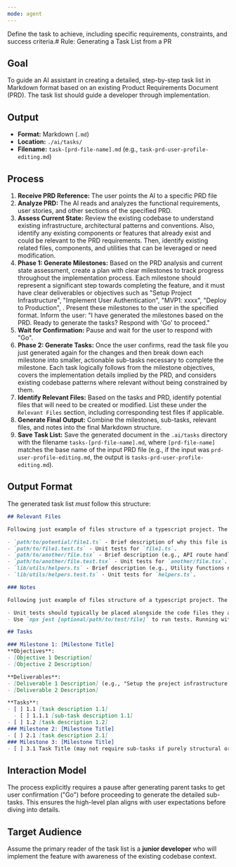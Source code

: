 ```yaml
---
mode: agent
---
```

Define the task to achieve, including specific requirements, constraints, and success criteria.# Rule: Generating a Task List from a PR

## Goal

To guide an AI assistant in creating a detailed, step-by-step task list in Markdown format based on an existing Product Requirements Document (PRD). The task list should guide a developer through implementation.

## Output

- **Format:** Markdown (`.md`)
- **Location:** `./ai/tasks/`
- **Filename:** `task-[prd-file-name].md` (e.g., `task-prd-user-profile-editing.md`)

## Process

1.  **Receive PRD Reference:** The user points the AI to a specific PRD file
2.  **Analyze PRD:** The AI reads and analyzes the functional requirements, user stories, and other sections of the specified PRD.
3.  **Assess Current State:** Review the existing codebase to understand existing infrastructure, architectural patterns and conventions. Also, identify any existing components or features that already exist and could be relevant to the PRD requirements. Then, identify existing related files, components, and utilities that can be leveraged or need modification.
4.  **Phase 1: Generate Milestones:** Based on the PRD analysis and current state assessment, create a plan with clear milestones to track progress throughout the implementation process. Each milestone should represent a significant step towards completing the feature, and it must have clear deliverables or objectives such as "Setup Project Infrastructure", "Implement User Authentication", "MVP1: xxxx", "Deploy to Production", . Present these milestones to the user in the specified format. Inform the user: "I have generated the milestones based on the PRD. Ready to generate the tasks? Respond with 'Go' to proceed."
5.  **Wait for Confirmation:** Pause and wait for the user to respond with "Go".
6.  **Phase 2: Generate Tasks:** Once the user confirms, read the task file you just generated again for the changes and then break down each milestone into smaller, actionable sub-tasks necessary to complete the milestone. Each task logically follows from the milestone objectives, covers the implementation details implied by the PRD, and considers existing codebase patterns where relevant without being constrained by them.
7.  **Identify Relevant Files:** Based on the tasks and PRD, identify potential files that will need to be created or modified. List these under the `Relevant Files` section, including corresponding test files if applicable.
8.  **Generate Final Output:** Combine the milestones, sub-tasks, relevant files, and notes into the final Markdown structure.
9.  **Save Task List:** Save the generated document in the `.ai/tasks` directory with the filename `tasks-[prd-file-name].md`, where `[prd-file-name]` matches the base name of the input PRD file (e.g., if the input was `prd-user-profile-editing.md`, the output is `tasks-prd-user-profile-editing.md`).

## Output Format

The generated task list _must_ follow this structure:

```markdown
## Relevant Files

Following just example of files structure of a typescript project. The actual files will depend on the PRD and chosen implementation details. Include both code files and their corresponding test files.

- `path/to/potential/file1.ts` - Brief description of why this file is relevant (e.g., Contains the main component for this feature).
- `path/to/file1.test.ts` - Unit tests for `file1.ts`.
- `path/to/another/file.tsx` - Brief description (e.g., API route handler for data submission).
- `path/to/another/file.test.tsx` - Unit tests for `another/file.tsx`.
- `lib/utils/helpers.ts` - Brief description (e.g., Utility functions needed for calculations).
- `lib/utils/helpers.test.ts` - Unit tests for `helpers.ts`.

### Notes

Following just example of files structure of a typescript project. The actual files will depend on the PRD and chosen implementation details. Include both code files and their corresponding test files.

- Unit tests should typically be placed alongside the code files they are testing (e.g., `MyComponent.tsx` and `MyComponent.test.tsx` in the same directory).
- Use `npx jest [optional/path/to/test/file]` to run tests. Running without a path executes all tests found by the Jest configuration.

## Tasks

### Milestone 1: [Milestone Title]
**Objectives**:
- [Objective 1 Description]
- [Objective 2 Description]

**Deliverables**:
- [Deliverable 1 Description] (e.g., "Setup the project infrastructure and initial configurations")
- [Deliverable 2 Description]

**Tasks**:
- [ ] 1.1 [task description 1.1]
  - [ ] 1.1.1 [sub-task description 1.1]
- [ ] 1.2 [task description 1.2]
### Milestone 2: [Milestone Title]
- [ ] 2.1 [task description 2.1]
### Milestone 3: [Milestone Title]
- [ ] 3.1 Task Title (may not require sub-tasks if purely structural or configuration)
```

## Interaction Model

The process explicitly requires a pause after generating parent tasks to get user confirmation ("Go") before proceeding to generate the detailed sub-tasks. This ensures the high-level plan aligns with user expectations before diving into details.

## Target Audience

Assume the primary reader of the task list is a **junior developer** who will implement the feature with awareness of the existing codebase context.